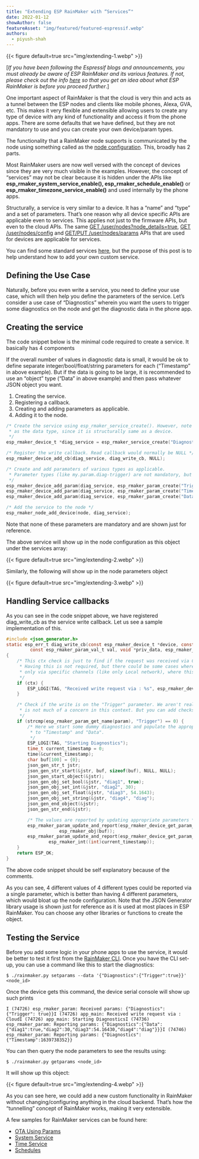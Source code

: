 ```yaml
---
title: "Extending ESP RainMaker with “Services”"
date: 2022-01-12
showAuthor: false
featureAsset: "img/featured/featured-espressif.webp"
authors:
  - piyush-shah
---
```

{{< figure
    default=true
    src="img/extending-1.webp"
    >}}

[*If you have been following the Espressif blogs and announcements, you must already be aware of ESP RainMaker and its various features. If not, please check out the info *[*here*](https://rainmaker.espressif.com/)* so that you get an idea about what ESP RainMaker is before you proceed further*.]

One important aspect of RainMaker is that the cloud is very thin and acts as a tunnel between the ESP nodes and clients like mobile phones, Alexa, GVA, etc. This makes it very flexible and extensible allowing users to create any type of device with any kind of functionality and access it from the phone apps. There are some defaults that we have defined, but they are not mandatory to use and you can create your own device/param types.

The functionality that a RainMaker node supports is communicated by the node using something called as the [node configuration](https://rainmaker.espressif.com/docs/node-cloud-comm.html#node-configuration). This, broadly has 2 parts.

Most RainMaker users are now well versed with the concept of devices since they are very much visible in the examples. However, the concept of “services” may not be clear because it is hidden under the APIs like __esp_rmaker_system_service_enable(), esp_rmaker_schedule_enable()__ or __esp_rmaker_timezone_service_enable()__ and used internally by the phone apps.

Structurally, a service is very similar to a device. It has a “name” and “type” and a set of parameters. That’s one reason why all device specific APIs are applicable even to services. This applies not just to the firmware APIs, but even to the cloud APIs. The same [GET /user/nodes?node_details=true](https://swaggerapis.rainmaker.espressif.com/#/User%20Node%20Association/getUserNodes), [GET /user/nodes/config](https://swaggerapis.rainmaker.espressif.com/#/User%20Node%20Association/getUserNodeConfiguration) and [GET/PUT /user/nodes/params](https://swaggerapis.rainmaker.espressif.com/#/Node%20Parameter%20Operations) APIs that are used for devices are applicable for services.

You can find some standard services [here](https://github.com/espressif/esp-rainmaker/blob/master/components/esp_rainmaker/src/standard_types/esp_rmaker_standard_services.c), but the purpose of this post is to help understand how to add your own custom service.

## Defining the Use Case

Naturally, before you even write a service, you need to define your use case, which will then help you define the parameters of the service. Let’s consider a use case of “Diagnostics” wherein you want the users to trigger some diagnostics on the node and get the diagnostic data in the phone app.

## Creating the service

The code snippet below is the minimal code required to create a service. It basically has 4 components

If the overall number of values in diagnostic data is small, it would be ok to define separate integer/bool/float/string parameters for each (“Timestamp” in above example). But if the data is going to be large, it is recommended to use an “object” type (“Data” in above example) and then pass whatever JSON object you want.

1. Creating the service.
2. Registering a callback.
3.  Creating and adding parameters as applicable.
4. Adding it to the node.

```c
/* Create the service using esp_rmaker_service_create(). However, note that a service uses esp_rmaker_device_t
 * as the data type, since it is structurally same as a device.
 */
esp_rmaker_device_t *diag_service = esp_rmaker_service_create("Diagnostics","my.service.diag", NULL);

/* Register the write callback. Read callback would normally be NULL */
esp_rmaker_device_add_cb(diag_service, diag_write_cb, NULL);

/* Create and add paramaters of various types as applicable.
 * Parameter types (like my.param.diag-trigger) are not mandatory, but useful to have.
 */
esp_rmaker_device_add_param(diag_service, esp_rmaker_param_create("Trigger", "my.param.diag-trigger", esp_rmaker_bool(false), PROP_FLAG_WRITE));
esp_rmaker_device_add_param(diag_service, esp_rmaker_param_create("Timestamp", "my.param.diag-timestamp", esp_rmaker_int(0), PROP_FLAG_READ));
esp_rmaker_device_add_param(diag_service, esp_rmaker_param_create("Data", "my.param.diag-data", esp_rmaker_obj("{}"), PROP_FLAG_READ));

/* Add the service to the node */
esp_rmaker_node_add_device(node, diag_service);
```

Note that none of these parameters are mandatory and are shown just for reference.

The above service will show up in the node configuration as this object under the services array:

{{< figure
    default=true
    src="img/extending-2.webp"
    >}}

Similarly, the following will show up in the node parameters object

{{< figure
    default=true
    src="img/extending-3.webp"
    >}}

## Handling Service callbacks

As you can see in the code snippet above, we have registered diag_write_cb as the service write callback. Let us see a sample implementation of this.

```c
#include <json_generator.h>
static esp_err_t diag_write_cb(const esp_rmaker_device_t *device, const esp_rmaker_param_t *param,
         const esp_rmaker_param_val_t val, void *priv_data, esp_rmaker_write_ctx_t *ctx)
{
    /* This ctx check is just to find if the request was received via Cloud, Local network or Schedule.
     * Having this is not required, but there could be some cases wherein specific operations may be allowed
     * only via specific channels (like only Local network), where this would be useful.
     */
    if (ctx) {
        ESP_LOGI(TAG, "Received write request via : %s", esp_rmaker_device_cb_src_to_str(ctx->src));
    }

    /* Check if the write is on the "Trigger" parameter. We aren't really checking true/false as that
     * is not much of a concern in this context. But you can add checks on the values too.
     */
    if (strcmp(esp_rmaker_param_get_name(param), "Trigger") == 0) {
        /* Here we start some dummy diagnostics and populate the appropriate values to be passed
         * to "Timestamp" and "Data".
         */
        ESP_LOGI(TAG, "Starting Diagnostics");
        time_t current_timestamp = 0;
        time(&current_timestamp);
        char buf[100] = {0};
        json_gen_str_t jstr;
        json_gen_str_start(&jstr, buf, sizeof(buf), NULL, NULL);
        json_gen_start_object(&jstr);
        json_gen_obj_set_bool(&jstr, "diag1", true);
        json_gen_obj_set_int(&jstr, "diag2", 30);
        json_gen_obj_set_float(&jstr, "diag3", 54.1643);
        json_gen_obj_set_string(&jstr, "diag4", "diag");
        json_gen_end_object(&jstr);
        json_gen_str_end(&jstr);

        /* The values are reported by updating appropriate parameters */
        esp_rmaker_param_update_and_report(esp_rmaker_device_get_param_by_name(device, "Data"),
                    esp_rmaker_obj(buf));
        esp_rmaker_param_update_and_report(esp_rmaker_device_get_param_by_name(device, "Timestamp"),
                esp_rmaker_int((int)current_timestamp));
    }
    return ESP_OK;
}
```

The above code snippet should be self explanatory because of the comments.

As you can see, 4 different values of 4 different types could be reported via a single parameter, which is better than having 4 different parameters, which would bloat up the node configuration. Note that the JSON Generator library usage is shown just for reference as it is used at most places in ESP RainMaker. You can choose any other libraries or functions to create the object.

## Testing the Service

Before you add some logic in your phone apps to use the service, it would be better to test it first from the [RainMaker CLI](https://rainmaker.espressif.com/docs/cli-setup.html). Once you have the CLI set-up, you can use a command like this to start the diagnostics:

```shell
$ ./rainmaker.py setparams --data '{"Diagnostics":{"Trigger":true}}' <node_id>
```

Once the device gets this command, the device serial console will show up such prints

```shell
I (74726) esp_rmaker_param: Received params: {"Diagnostics": {"Trigger": true}}I (74726) app_main: Received write request via : CloudI (74726) app_main: Starting DiagnosticsI (74736) esp_rmaker_param: Reporting params: {"Diagnostics":{"Data":{"diag1":true,"diag2":30,"diag3":54.16430,"diag4":"diag"}}}I (74746) esp_rmaker_param: Reporting params: {"Diagnostics":{"Timestamp":1639738352}}
```

You can then query the node parameters to see the results using:

```shell
$ ./rainmaker.py getparams <node_id>
```

It will show up this object:

{{< figure
    default=true
    src="img/extending-4.webp"
    >}}

As you can see here, we could add a new custom functionality in RainMaker without changing/configuring anything in the cloud backend. That’s how the “tunnelling” concept of RainMaker works, making it very extensible.

A few samples for RainMaker services can be found here:

- [OTA Using Params](https://github.com/espressif/esp-rainmaker/blob/master/components/esp_rainmaker/src/ota/esp_rmaker_ota_using_params.c)
- [System Service](https://github.com/espressif/esp-rainmaker/blob/master/components/esp_rainmaker/src/core/esp_rmaker_system_service.c)
- [Time Service](https://github.com/espressif/esp-rainmaker/blob/master/components/esp_rainmaker/src/core/esp_rmaker_time_service.c)
- [Schedules](https://github.com/espressif/esp-rainmaker/blob/master/components/esp_rainmaker/src/core/esp_rmaker_schedule.c)
